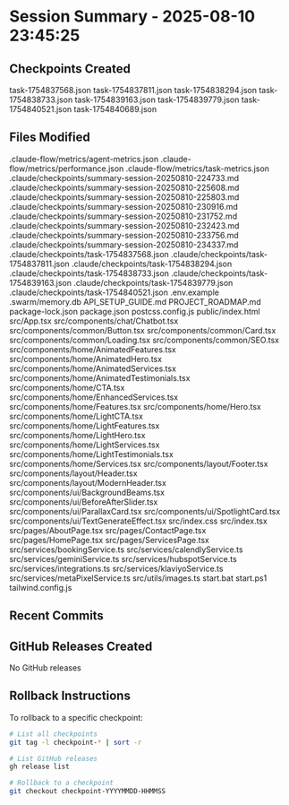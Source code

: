 # Session Summary - 2025-08-10 23:45:25

## Checkpoints Created
task-1754837568.json
task-1754837811.json
task-1754838294.json
task-1754838733.json
task-1754839163.json
task-1754839779.json
task-1754840521.json
task-1754840689.json

## Files Modified
.claude-flow/metrics/agent-metrics.json
.claude-flow/metrics/performance.json
.claude-flow/metrics/task-metrics.json
.claude/checkpoints/summary-session-20250810-224733.md
.claude/checkpoints/summary-session-20250810-225608.md
.claude/checkpoints/summary-session-20250810-225803.md
.claude/checkpoints/summary-session-20250810-230916.md
.claude/checkpoints/summary-session-20250810-231752.md
.claude/checkpoints/summary-session-20250810-232423.md
.claude/checkpoints/summary-session-20250810-233756.md
.claude/checkpoints/summary-session-20250810-234337.md
.claude/checkpoints/task-1754837568.json
.claude/checkpoints/task-1754837811.json
.claude/checkpoints/task-1754838294.json
.claude/checkpoints/task-1754838733.json
.claude/checkpoints/task-1754839163.json
.claude/checkpoints/task-1754839779.json
.claude/checkpoints/task-1754840521.json
.env.example
.swarm/memory.db
API_SETUP_GUIDE.md
PROJECT_ROADMAP.md
package-lock.json
package.json
postcss.config.js
public/index.html
src/App.tsx
src/components/chat/Chatbot.tsx
src/components/common/Button.tsx
src/components/common/Card.tsx
src/components/common/Loading.tsx
src/components/common/SEO.tsx
src/components/home/AnimatedFeatures.tsx
src/components/home/AnimatedHero.tsx
src/components/home/AnimatedServices.tsx
src/components/home/AnimatedTestimonials.tsx
src/components/home/CTA.tsx
src/components/home/EnhancedServices.tsx
src/components/home/Features.tsx
src/components/home/Hero.tsx
src/components/home/LightCTA.tsx
src/components/home/LightFeatures.tsx
src/components/home/LightHero.tsx
src/components/home/LightServices.tsx
src/components/home/LightTestimonials.tsx
src/components/home/Services.tsx
src/components/layout/Footer.tsx
src/components/layout/Header.tsx
src/components/layout/ModernHeader.tsx
src/components/ui/BackgroundBeams.tsx
src/components/ui/BeforeAfterSlider.tsx
src/components/ui/ParallaxCard.tsx
src/components/ui/SpotlightCard.tsx
src/components/ui/TextGenerateEffect.tsx
src/index.css
src/index.tsx
src/pages/AboutPage.tsx
src/pages/ContactPage.tsx
src/pages/HomePage.tsx
src/pages/ServicesPage.tsx
src/services/bookingService.ts
src/services/calendlyService.ts
src/services/geminiService.ts
src/services/hubspotService.ts
src/services/integrations.ts
src/services/klaviyoService.ts
src/services/metaPixelService.ts
src/utils/images.ts
start.bat
start.ps1
tailwind.config.js

## Recent Commits


## GitHub Releases Created
No GitHub releases

## Rollback Instructions
To rollback to a specific checkpoint:
```bash
# List all checkpoints
git tag -l checkpoint-* | sort -r

# List GitHub releases
gh release list

# Rollback to a checkpoint
git checkout checkpoint-YYYYMMDD-HHMMSS
```
